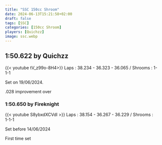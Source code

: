 ```yaml
---
title: "SSC 150cc Shroom"
date: 2024-06-13T15:21:58+02:00
draft: false
tags: [SSC]
categories: [150cc Shroom]
players: [Quichzz]
image: ssc.webp
---
```

## 1:50.622 by Quichzz
{{< youtube tV_z99o-8H4>}}
Laps : 38.234 - 36.323 - 36.065 /
Shrooms : 1-1-1

Set on 19/06/2024.

.028 improvement over

### 1:50.650 by Fireknight

{{< youtube S8ybxdXCVdI >}}
Laps : 38.154 - 36.267 - 36.229 /
Shrooms : 1-1-1

Set before 14/06/2024

First time set